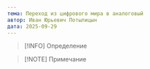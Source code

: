 ```yaml
---
тема: Переход из цифрового мира в аналоговый
автор: Иван Юрьевич Потылицын
дата: 2025-09-29
---
```


> [!INFO] Определение
> 

> [!NOTE] Примечание

